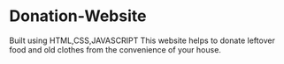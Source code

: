 # Donation-Website
Built using HTML,CSS,JAVASCRIPT
This website helps to donate leftover food and old clothes from the convenience of your house.
